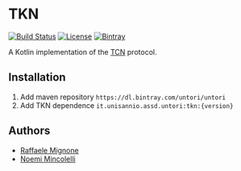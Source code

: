 # TKN



[![Build Status](https://ci.norangeb.it/api/badges/Untori/TKN/status.svg)](https://ci.norangeb.it/Untori/TKN)
[![License](https://img.shields.io/badge/license-MIT-blue)](https://opensource.org/licenses/MIT)
[![Bintray](https://img.shields.io/bintray/v/untori/untori/TKN)](https://bintray.com/untori/untori/TKN)


A Kotlin implementation of the [TCN](https://github.com/TCNCoalition/TCN) protocol.

## Installation

1. Add maven repository `https://dl.bintray.com/untori/untori`
2. Add TKN dependence `it.unisannio.assd.untori:tkn:{version}`

## Authors

- [Raffaele Mignone](https://github.com/norangebit)
- [Noemi Mincolelli](https://github.com/noemi3)

